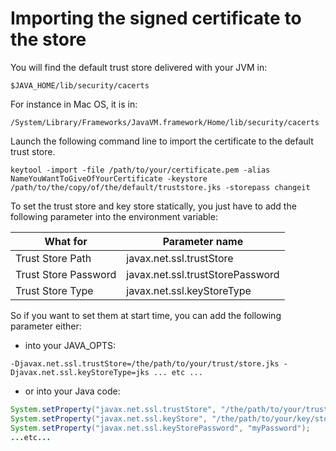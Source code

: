 # Importing the signed certificate to the store

You will find the default trust store delivered with your JVM in:

```
$JAVA_HOME/lib/security/cacerts
```

For instance in Mac OS, it is in:

```
/System/Library/Frameworks/JavaVM.framework/Home/lib/security/cacerts
```

Launch the following command line to import the certificate to the default trust store.

```
keytool -import -file /path/to/your/certificate.pem -alias NameYouWantToGiveOfYourCertificate -keystore /path/to/the/copy/of/the/default/truststore.jks -storepass changeit
```

To set the trust store and key store statically, you just have to add the following parameter into the environment variable:

What for | Parameter name
--- | ---
Trust Store Path | javax.net.ssl.trustStore
Trust Store Password | javax.net.ssl.trustStorePassword
Trust Store Type | javax.net.ssl.keyStoreType

So if you want to set them at start time, you can add the following parameter either:

* into your JAVA_OPTS:

```
-Djavax.net.ssl.trustStore=/the/path/to/your/trust/store.jks -Djavax.net.ssl.keyStoreType=jks ... etc ...
```

* or into your Java code:

```java
System.setProperty("javax.net.ssl.trustStore", "/the/path/to/your/trust/store.jks");
System.setProperty("javax.net.ssl.keyStore", "/the/path/to/your/key/store.jks");
System.setProperty("javax.net.ssl.keyStorePassword", "myPassword");
...etc...
```
